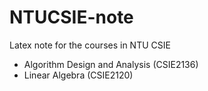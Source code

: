 # NTUCSIE-note
Latex note for the courses in NTU CSIE

- Algorithm Design and Analysis (CSIE2136)
- Linear Algebra (CSIE2120)